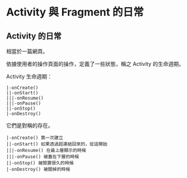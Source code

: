 # Activity 與 Fragment 的日常

## Activity 的日常

相當於一篇網頁。

依據使用者的操作頁面的操作，定義了一些狀態，稱之 Activity 的生命週期。

Activity 生命週期：

```
|-onCreate()
||-onStart()
|||-onResume()
|||-onPause()
||-onStop()
|-onDestroy()
```

它們是對稱的存在。

```
|-onCreate() 第一次建立
||-onStart() 如果透過超連結回來的，從這開始
|||-onResume() 在最上層顯示的時候
|||-onPause() 被蓋在下層的時候
||-onStop() 被閒置很久的時候
|-onDestroy() 被關掉的時候
```

